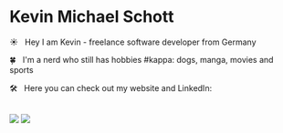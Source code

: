 # Kevin Michael Schott

☀️ &nbsp; Hey I am Kevin - freelance software developer from Germany

🍀 &nbsp; I'm a nerd who still has hobbies #kappa: dogs, manga, movies and sports<br>

🛠 &nbsp; Here you can check out my website and LinkedIn:<br><br>

<!-- Credits for the icon overview: https://github.com/alexandresanlim/Badges4-README.md-Profile -->

[![](https://img.shields.io/badge/website-000000?style=for-the-badge&logo=About.me&logoColor=white)](https://www.kms695.de)
[![](https://img.shields.io/badge/LinkedIn-0077B5?style=for-the-badge&logo=linkedin&logoColor=white)](https://www.linkedin.com/in/kmschott)

<!-- ![]() ![]() ![]() -->
